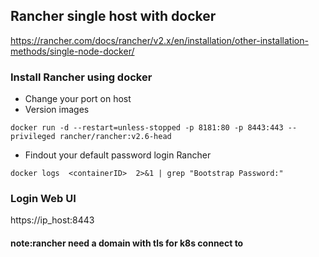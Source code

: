 ## Rancher single host with docker
https://rancher.com/docs/rancher/v2.x/en/installation/other-installation-methods/single-node-docker/

### Install Rancher using docker
- Change your port on host
- Version images

```
docker run -d --restart=unless-stopped -p 8181:80 -p 8443:443 --privileged rancher/rancher:v2.6-head
```

- Findout your default password login Rancher
```
docker logs  <containerID>  2>&1 | grep "Bootstrap Password:"
```

### Login Web UI

https://ip_host:8443

#### note:rancher need a domain with tls for k8s connect to



